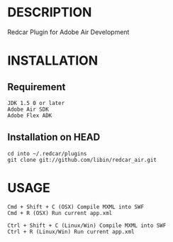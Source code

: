 DESCRIPTION
===========

Redcar Plugin for Adobe Air Development

INSTALLATION
============

Requirement
-----------

    JDK 1.5 0 or later
    Adobe Air SDK
    Adobe Flex ADK

Installation on HEAD
--------------------

    cd into ~/.redcar/plugins
    git clone git://github.com/libin/redcar_air.git

USAGE
=====

    Cmd + Shift + C (OSX) Compile MXML into SWF
    Cmd + R (OSX) Run current app.xml

    Ctrl + Shift + C (Linux/Win) Compile MXML into SWF
    Ctrl + R (Linux/Win) Run current app.xml
